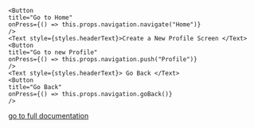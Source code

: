 ```
<Button
title="Go to Home"
onPress={() => this.props.navigation.navigate("Home")}
/>
<Text style={styles.headerText}>Create a New Profile Screen </Text>
<Button
title="Go to new Profile"
onPress={() => this.props.navigation.push("Profile")}
/>
<Text style={styles.headerText}> Go Back </Text>
<Button
title="Go Back"
onPress={() => this.props.navigation.goBack()}
/>
```

[go to full documentation](https://medium.com/@marizu_makozi/navigating-between-screens-or-activities-using-react-navigation-library-68d57657d81)
